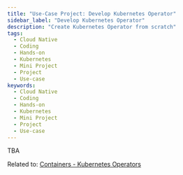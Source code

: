 ```yaml
---
title: "Use-Case Project: Develop Kubernetes Operator"
sidebar_label: "Develop Kubernetes Operator"
description: "Create Kubernetes Operator from scratch"
tags:
  - Cloud Native
  - Coding
  - Hands-on
  - Kubernetes
  - Mini Project
  - Project
  - Use-case
keywords:
  - Cloud Native
  - Coding
  - Hands-on
  - Kubernetes
  - Mini Project
  - Project
  - Use-case
---
```


TBA

Related to: [Containers - Kubernetes Operators](../../foundations/module-06/#65-containers---kubernetes-operators)

